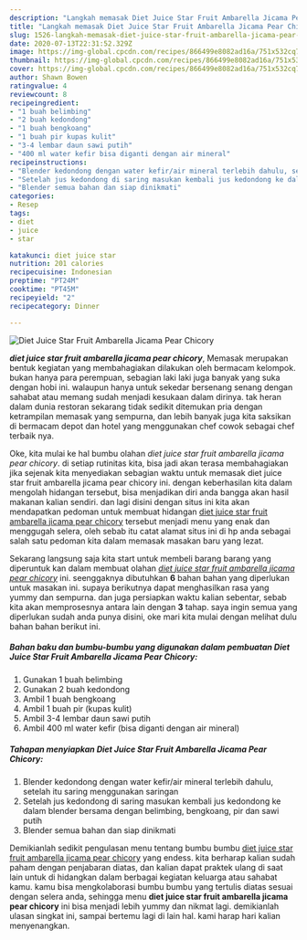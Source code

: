 ```yaml
---
description: "Langkah memasak Diet Juice Star Fruit Ambarella Jicama Pear Chicory yang Bikin Ngiler"
title: "Langkah memasak Diet Juice Star Fruit Ambarella Jicama Pear Chicory yang Bikin Ngiler"
slug: 1526-langkah-memasak-diet-juice-star-fruit-ambarella-jicama-pear-chicory-yang-bikin-ngiler
date: 2020-07-13T22:31:52.329Z
image: https://img-global.cpcdn.com/recipes/866499e8082ad16a/751x532cq70/diet-juice-star-fruit-ambarella-jicama-pear-chicory-foto-resep-utama.jpg
thumbnail: https://img-global.cpcdn.com/recipes/866499e8082ad16a/751x532cq70/diet-juice-star-fruit-ambarella-jicama-pear-chicory-foto-resep-utama.jpg
cover: https://img-global.cpcdn.com/recipes/866499e8082ad16a/751x532cq70/diet-juice-star-fruit-ambarella-jicama-pear-chicory-foto-resep-utama.jpg
author: Shawn Bowen
ratingvalue: 4
reviewcount: 8
recipeingredient:
- "1 buah belimbing"
- "2 buah kedondong"
- "1 buah bengkoang"
- "1 buah pir kupas kulit"
- "3-4 lembar daun sawi putih"
- "400 ml water kefir bisa diganti dengan air mineral"
recipeinstructions:
- "Blender kedondong dengan water kefir/air mineral terlebih dahulu, setelah itu saring menggunakan saringan"
- "Setelah jus kedondong di saring masukan kembali jus kedondong ke dalam blender bersama dengan belimbing, bengkoang, pir dan sawi putih"
- "Blender semua bahan dan siap dinikmati"
categories:
- Resep
tags:
- diet
- juice
- star

katakunci: diet juice star 
nutrition: 201 calories
recipecuisine: Indonesian
preptime: "PT24M"
cooktime: "PT45M"
recipeyield: "2"
recipecategory: Dinner

---
```



![Diet Juice Star Fruit Ambarella Jicama Pear Chicory](https://img-global.cpcdn.com/recipes/866499e8082ad16a/751x532cq70/diet-juice-star-fruit-ambarella-jicama-pear-chicory-foto-resep-utama.jpg)

<b><i>diet juice star fruit ambarella jicama pear chicory</i></b>, Memasak merupakan bentuk kegiatan yang membahagiakan dilakukan oleh bermacam kelompok. bukan hanya para perempuan, sebagian laki laki juga banyak yang suka dengan hobi ini. walaupun hanya untuk sekedar bersenang senang dengan sahabat atau memang sudah menjadi kesukaan dalam dirinya. tak heran dalam dunia restoran sekarang tidak sedikit ditemukan pria dengan ketrampilan memasak yang sempurna, dan lebih banyak juga kita saksikan di bermacam depot dan hotel yang menggunakan chef cowok sebagai chef terbaik nya.

Oke, kita mulai ke hal bumbu olahan <i>diet juice star fruit ambarella jicama pear chicory</i>. di setiap rutinitas kita, bisa jadi akan terasa membahagiakan jika sejenak kita menyediakan sebagian waktu untuk memasak diet juice star fruit ambarella jicama pear chicory ini. dengan keberhasilan kita dalam mengolah hidangan tersebut, bisa menjadikan diri anda bangga akan hasil makanan kalian sendiri. dan lagi disini dengan situs ini kita akan mendapatkan pedoman untuk membuat hidangan <u>diet juice star fruit ambarella jicama pear chicory</u> tersebut menjadi menu yang enak dan menggugah selera, oleh sebab itu catat alamat situs ini di hp anda sebagai salah satu pedoman kita dalam memasak masakan baru yang lezat.




Sekarang langsung saja kita start untuk membeli barang barang yang diperuntuk kan dalam membuat olahan <u><i>diet juice star fruit ambarella jicama pear chicory</i></u> ini. seenggaknya dibutuhkan <b>6</b> bahan bahan yang diperlukan untuk masakan ini. supaya berikutnya dapat menghasilkan rasa yang yummy dan sempurna. dan juga persiapkan waktu kalian sebentar, sebab kita akan memprosesnya antara lain dengan <b>3</b> tahap. saya ingin semua yang diperlukan sudah anda punya disini, oke mari kita mulai dengan melihat dulu bahan bahan berikut ini.

<!--inarticleads1-->

##### Bahan baku dan bumbu-bumbu yang digunakan dalam pembuatan Diet Juice Star Fruit Ambarella Jicama Pear Chicory:

1. Gunakan 1 buah belimbing
1. Gunakan 2 buah kedondong
1. Ambil 1 buah bengkoang
1. Ambil 1 buah pir (kupas kulit)
1. Ambil 3-4 lembar daun sawi putih
1. Ambil 400 ml water kefir (bisa diganti dengan air mineral)




<!--inarticleads2-->

##### Tahapan menyiapkan Diet Juice Star Fruit Ambarella Jicama Pear Chicory:

1. Blender kedondong dengan water kefir/air mineral terlebih dahulu, setelah itu saring menggunakan saringan
1. Setelah jus kedondong di saring masukan kembali jus kedondong ke dalam blender bersama dengan belimbing, bengkoang, pir dan sawi putih
1. Blender semua bahan dan siap dinikmati




Demikianlah sedikit pengulasan menu tentang bumbu bumbu <u>diet juice star fruit ambarella jicama pear chicory</u> yang endess. kita berharap kalian sudah paham dengan penjabaran diatas, dan kalian dapat praktek ulang di saat lain untuk di hidangkan dalam berbagai kegiatan keluarga atau sahabat kamu. kamu bisa mengkolaborasi bumbu bumbu yang tertulis diatas sesuai dengan selera anda, sehingga menu <b>diet juice star fruit ambarella jicama pear chicory</b> ini bisa menjadi lebih yummy dan nikmat lagi. demikianlah ulasan singkat ini, sampai bertemu lagi di lain hal. kami harap hari kalian menyenangkan.
